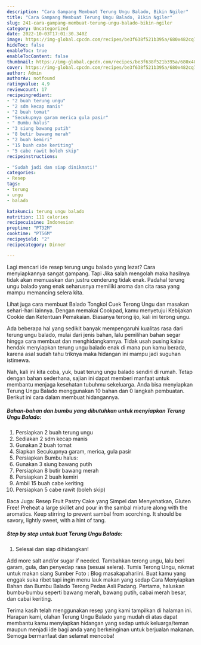 ```yaml
---
description: "Cara Gampang Membuat Terung Ungu Balado, Bikin Ngiler"
title: "Cara Gampang Membuat Terung Ungu Balado, Bikin Ngiler"
slug: 241-cara-gampang-membuat-terung-ungu-balado-bikin-ngiler
category: Uncategorized
date: 2022-10-03T17:01:30.340Z
image: https://img-global.cpcdn.com/recipes/be3f638f521b395a/680x482cq70/terung-ungu-balado-foto-resep-utama.jpg
hideToc: false
enableToc: true
enableTocContent: false
thumbnail: https://img-global.cpcdn.com/recipes/be3f638f521b395a/680x482cq70/terung-ungu-balado-foto-resep-utama.jpg
cover: https://img-global.cpcdn.com/recipes/be3f638f521b395a/680x482cq70/terung-ungu-balado-foto-resep-utama.jpg
author: Admin
authorAv: notfound
ratingvalue: 4.9
reviewcount: 17
recipeingredient:
- "2 buah terung ungu"
- "2 sdm kecap manis"
- "2 buah tomat"
- "Secukupnya garam merica gula pasir"
- " Bumbu halus"
- "3 siung bawang putih"
- "8 butir bawang merah"
- "2 buah kemiri"
- "15 buah cabe keriting"
- "5 cabe rawit boleh skip"
recipeinstructions:

- "Sudah jadi dan siap dinikmati!"
categories:
- Resep
tags:
- terung
- ungu
- balado

katakunci: terung ungu balado 
nutrition: 111 calories
recipecuisine: Indonesian
preptime: "PT32M"
cooktime: "PT56M"
recipeyield: "2"
recipecategory: Dinner

---
```



Lagi mencari ide resep terung ungu balado yang lezat? Cara menyiapkannya sangat gampang. Tapi Jika salah mengolah maka hasilnya tidak akan memuaskan dan justru cenderung tidak enak. Padahal terung ungu balado yang enak seharusnya memiliki aroma dan cita rasa yang mampu memancing selera kita.


Lihat juga cara membuat Balado Tongkol Cuek Terong Ungu dan masakan sehari-hari lainnya. Dengan memakai Cookpad, kamu menyetujui Kebijakan Cookie dan Ketentuan Pemakaian. Biasanya terong ijo, kali ini terong ungu.

Ada beberapa hal yang sedikit banyak mempengaruhi kualitas rasa dari terung ungu balado, mulai dari jenis bahan, lalu pemilihan bahan segar hingga cara membuat dan menghidangkannya. Tidak usah pusing kalau hendak menyiapkan terung ungu balado enak di mana pun kamu berada, karena asal sudah tahu triknya maka hidangan ini mampu jadi suguhan istimewa.


Nah, kali ini kita coba, yuk, buat terung ungu balado sendiri di rumah. Tetap dengan bahan sederhana, sajian ini dapat memberi manfaat untuk membantu menjaga kesehatan tubuhmu sekeluarga. Anda bisa menyiapkan Terung Ungu Balado menggunakan 10 bahan dan 0 langkah pembuatan. Berikut ini cara dalam membuat hidangannya.

<!--inarticleads1-->

##### Bahan-bahan dan bumbu yang dibutuhkan untuk menyiapkan Terung Ungu Balado:

1. Persiapkan 2 buah terung ungu
1. Sediakan 2 sdm kecap manis
1. Gunakan 2 buah tomat
1. Siapkan Secukupnya garam, merica, gula pasir
1. Persiapkan  Bumbu halus:
1. Gunakan 3 siung bawang putih
1. Persiapkan 8 butir bawang merah
1. Persiapkan 2 buah kemiri
1. Ambil 15 buah cabe keriting
1. Persiapkan 5 cabe rawit (boleh skip)


Baca Juga: Resep Fruit Pastry Cake yang Simpel dan Menyehatkan, Gluten Free! Preheat a large skillet and pour in the sambal mixture along with the aromatics. Keep stirring to prevent sambal from scorching. It should be savory, lightly sweet, with a hint of tang. 

<!--inarticleads2-->

##### Step by step untuk buat Terung Ungu Balado:


1. Selesai dan siap dihidangkan!

Add more salt and/or sugar if needed. Tambahkan terong ungu, lalu beri garam, gula, dan penyedap rasa (sesuai selera). Tumis Terong Ungu, nikmat untuk makan siang Sumber Foto : Blog masakapahariini. Buat kamu yang enggak suka ribet tapi ingin menu lauk makan yang sedap Cara Menyiapkan Bahan dan Bumbu Balado Terong Pedas Asli Padang. Pertama, haluskan bumbu-bumbu seperti bawang merah, bawang putih, cabai merah besar, dan cabai keriting. 

Terima kasih telah menggunakan resep yang kami tampilkan di halaman ini. Harapan kami, olahan Terung Ungu Balado yang mudah di atas dapat membantu kamu menyiapkan hidangan yang sedap untuk keluarga/teman maupun menjadi ide bagi anda yang berkeinginan untuk berjualan makanan. Semoga bermanfaat dan selamat mencoba!
